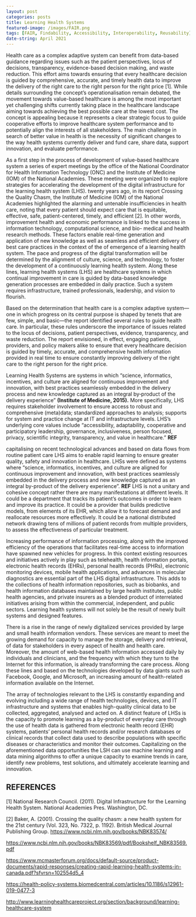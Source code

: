 ```yaml
---
layout: post
categories: posts
title: Learning Health Systems    
featured-image: /images/FAIR.png
tags: [FAIR, Findability, Accessibility, Interoperability, Reusability]
date-string: April 2021
---
```

Health care as a complex adaptive system can benefit from data-based guidance regarding issues such as the patient perspectives, locus of decisions, transparency, evidence-based decision making, and waste reduction. This effort aims towards ensuring that every healthcare decision is guided by comprehensive, accurate, and timely health data to improve the delivery of the right care to the right person for the right price [1]. While details surrounding the concept’s operationalisation remain debated, the movement towards value-based healthcare is among the most important yet challenging shifts currently taking place in the healthcare landscape aiming towards achieving the best possible care at the lowest cost. The concept is appealing because it represents a clear strategic focus to guide cooperative efforts to improve healthcare system performance and to potentially align the interests of all stakeholders. The main challenge in search of better value in health is the necessity of significant changes to the way health systems currently deliver and fund care, share data, support innovation, and evaluate performance.

As a first step in the process of development of value-based healthcare system a series of expert meetings by the office of the National Coordinator for Health Information Technology (ONC) and the Institute of Medicine (IOM) of the National Academies. These meeting were organized to explore strategies for accelerating the development of the digital infrastructure for the learning health system (LHS). twenty years ago, in its report Crossing the Quality Chasm, the Institute of Medicine (IOM) of the National Academies highlighted the alarming and untenable insufficiencies in health care, noting that every patient should expect care that is equitable, effective, safe, patient-centered, timely, and efficient [2]. In other words, improvement health and economic performance is linked to the success in information technology, computational science, and bio- medical and health research methods. These factors enable real-time generation and application of new knowledge as well as seamless and efficient delivery of best care practices in the context of the of emergence of a learning health system. The pace and progress of the digital transformation will be determined by the alignment of culture, science, and technology, to foster the development of a continuously learning health system. Along these lines, learning health systems (LHS) are healthcare systems in which continual improvement in care is guided by data-based knowledge generation processes are embedded in daily practice. Such a system requires infrastructure, trained professionals, leadership, and vision to flourish.

Based on the determination that health care is a complex adaptive system—one in which progress on its central purpose is shaped by tenets that are few, simple, and basic—the report identified several rules to guide health care. In particular, these rules underscore the importance of issues related to the locus of decisions, patient perspectives, evidence, transparency, and waste reduction. The report envisioned, in effect, engaging patients, providers, and policy makers alike to ensure that every healthcare decision is guided by timely, accurate, and comprehensive health information provided in real time to ensure constantly improving delivery of the right care to the right person for the right price.


Learning Health Systems are systems in which “science, informatics, incentives, and culture are aligned for continuous improvement and innovation, with best practices seamlessly embedded in the delivery process and new knowledge captured as an integral by‐product of the delivery experience” **(Institute of Medicine, 2015).** More specifically, LHS requires stakeholder involvement to ensure access to robust and comprehensive (meta)data; standardized approaches to analysis; supports for system and practice change at IT and infrastructure levels. LHS’s underlying core values include “accessibility, adaptability, cooperative and participatory leadership, governance, inclusiveness, person focused, privacy, scientific integrity, transparency, and value in healthcare.” **REF**

capitalising on recent technological advances and based on data flows from routine patient care LHS aims to enable rapid learning to ensure greater quality, safety and innovation in healthcare. LHSs were defined as systems where “science, informatics, incentives, and culture are aligned for continuous improvement and innovation, with best practices seamlessly embedded in the delivery process and new knowledge captured as an integral by-product of the delivery experience”. **REF** LHS is not a unitary and cohesive concept rather there are many manifestations at different levels. It could be a department that tracks its patient’s outcomes in order to learn and improve its practice. It could be a provider that builds predictive models, from elements of its EHR, which allow it to forecast demand and reallocate resources more effectively. It could be a national distributed network drawing tens of millions of patient records from multiple providers, to assess the effectiveness of particular treatment.

Increasing performance of information processing, along with the improved efficiency of the operations that facilitates real-time access to information have spawned new vehicles for progress. In this context existing resources and initiatives actively in play such as telehealth, health information portals, electronic health records (EHRs), personal health records (PHRs), electronic monitoring devices, mobile health applications, and advances in molecular diagnostics are essential part of the LHS digital infrastructure. This adds to the collections of health information repositories, such as biobanks, and health information databases maintained by large health institutes, public health agencies, and private insurers as a blended product of interrelated initiatives arising from within the commercial, independent, and public sectors. Learning health systems will not solely be the result of newly built systems and designed features.  

There is a rise in the range of newly digitalized services provided by large and small health information vendors. These services are meant to meet the growing demand for capacity to manage the storage, delivery and retrieval, of data for stakeholders in every aspect of health and health care. Moreover, the amount of web-based health information accessed daily by individuals and clinicians, and the frequency with which they turn to the Internet for this information, is already transforming the care process.
Along these lines and based on the technologies developed by data giants such as Facebook, Google, and Microsoft, an increasing amount of health-related information available on the Internet. 

The array of technologies relevant to the LHS is constantly expanding and evolving including a wide range of health technologies, devices, and IT infrastructure and systems that enables high-quality clinical data to be collected, aggregated, analysed and acted on. A distinct feature of LHSs is the capacity to promote learning as a by-product of everyday care through the use of health data is gathered from electronic health record (EHR) systems, patients’ personal health records and/or research databases or clinical records that collect data used to describe populations with specific diseases or characteristics and monitor their outcomes. Capitalizing on the aforementioned data opportunities the LSH can use machine learning and data mining algorithms to offer a unique capacity to examine trends in care, identify new problems, test solutions, and ultimately accelerate learning and innovation.
## REFERENCES

[1] National Research Council. (2011). Digital Infrastructure for the Learning Health System. National Academies Pres. Washington, DC.

[2] Baker, A. (2001). Crossing the quality chasm: a new health system for the 21st century (Vol. 323, No. 7322, p. 1192). British Medical Journal Publishing Group.
https://www.ncbi.nlm.nih.gov/books/NBK83574/

https://www.ncbi.nlm.nih.gov/books/NBK83569/pdf/Bookshelf_NBK83569.pdf

https://www.mcmasterforum.org/docs/default-source/product-documents/rapid-responses/creating-rapid-learning-health-systems-in-canada.pdf?sfvrsn=102554d5_4

https://health-policy-systems.biomedcentral.com/articles/10.1186/s12961-019-0477-3

http://www.learninghealthcareproject.org/section/background/learning-healthcare-system

